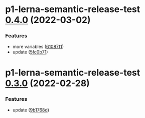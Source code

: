 # p1-lerna-semantic-release-test [0.4.0](https://github.com/QuinnLee/lerna/compare/p1-lerna-semantic-release-test@0.3.0...p1-lerna-semantic-release-test@0.4.0) (2022-03-02)


### Features

* more variables ([61087f1](https://github.com/QuinnLee/lerna/commit/61087f177076782e668a66a1fa8a2c8e3a9f9fd2))
* update ([5fc0b71](https://github.com/QuinnLee/lerna/commit/5fc0b7189f12c083766e5a595eeca10a1ac44316))

# p1-lerna-semantic-release-test [0.3.0](https://github.com/QuinnLee/lerna/compare/p1-lerna-semantic-release-test@0.2.0...p1-lerna-semantic-release-test@0.3.0) (2022-02-28)


### Features

* update ([9b1768d](https://github.com/QuinnLee/lerna/commit/9b1768d88b3db9099fd5f059de0d81b8c568c259))

